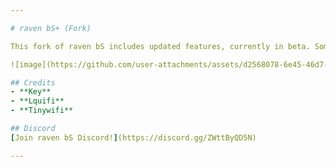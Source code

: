 ```yaml
---

# raven bS+ (Fork) 

This fork of raven bS includes updated features, currently in beta. Some of these features are autoblock and 7-tick lowhop. 

![image](https://github.com/user-attachments/assets/d2568078-6e45-46d7-8480-9f5d5eb6bc23)

## Credits
- **Key**  
- **Lquifi**  
- **Tinywifi**

## Discord
[Join raven bS Discord!](https://discord.gg/ZWttByQD5N) 

--- 
```

